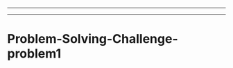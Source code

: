 ------------------------------------------------------------------------------------------
-----------------------------------------------------------------------------------
# Problem-Solving-Challenge-problem1
